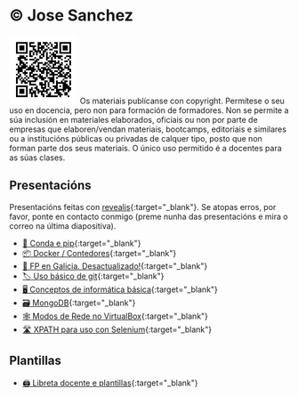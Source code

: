 # © Jose Sanchez

![qrcode](docencia.png) Os materiais publícanse con copyright. Permítese o seu uso en docencia, pero non para formación de formadores. Non se permite a súa inclusión en materiales elaborados, oficiais ou non por parte de empresas que elaboren/vendan materiais, bootcamps, editoriais e similares ou a institucións públicas ou privadas de calquer tipo, posto que non forman parte dos seus materiais. O único uso permitido é a docentes para as súas clases.

## Presentacións

Presentacións feitas con [revealjs](https://revealjs.com/){:target="_blank"}. Se atopas erros, por favor, ponte en contacto conmigo (preme nunha das presentacións e mira o correo na última diapositiva).

- [🐍 Conda e pip](https://jfsanchez.es/docencia/conda-pip-virtualenv){:target="_blank"}
- [📦 Docker / Contedores](https://jfsanchez.es/docencia/docker){:target="_blank"}
- [📕 FP en Galicia. Desactualizado!](https://jfsanchez.es/docencia/funcionamentofp){:target="_blank"}
- [🏷 Uso básico de git](https://jfsanchez.es/docencia/git){:target="_blank"}
- [🖥️ Conceptos de informática básica](https://jfsanchez.es/docencia/informatica-basica){:target="_blank"}
- [🗃️ MongoDB](https://jfsanchez.es/docencia/mongodb){:target="_blank"}
- [🕸️ Modos de Rede no VirtualBox](https://jfsanchez.es/docencia/virtualbox){:target="_blank"}
- [🛣️ XPATH para uso con Selenium](https://jfsanchez.es/docencia/xpath){:target="_blank"}

## Plantillas

- [🖨️ Libreta docente e plantillas](https://jfsanchez.es/docencia/libreta){:target="_blank"}